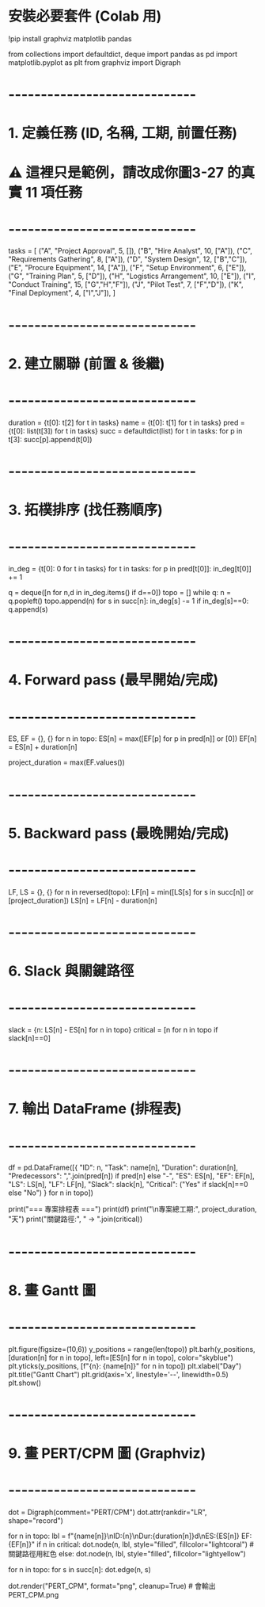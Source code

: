 # 安裝必要套件 (Colab 用)
!pip install graphviz matplotlib pandas

from collections import defaultdict, deque
import pandas as pd
import matplotlib.pyplot as plt
from graphviz import Digraph

# -----------------------------
# 1. 定義任務 (ID, 名稱, 工期, 前置任務)
# ⚠️ 這裡只是範例，請改成你圖3-27 的真實 11 項任務
# -----------------------------
tasks = [
    ("A", "Project Approval", 5, []),
    ("B", "Hire Analyst", 10, ["A"]),
    ("C", "Requirements Gathering", 8, ["A"]),
    ("D", "System Design", 12, ["B","C"]),
    ("E", "Procure Equipment", 14, ["A"]),
    ("F", "Setup Environment", 6, ["E"]),
    ("G", "Training Plan", 5, ["D"]),
    ("H", "Logistics Arrangement", 10, ["E"]),
    ("I", "Conduct Training", 15, ["G","H","F"]),
    ("J", "Pilot Test", 7, ["F","D"]),
    ("K", "Final Deployment", 4, ["I","J"]),
]

# -----------------------------
# 2. 建立關聯 (前置 & 後繼)
# -----------------------------
duration = {t[0]: t[2] for t in tasks}
name = {t[0]: t[1] for t in tasks}
pred = {t[0]: list(t[3]) for t in tasks}
succ = defaultdict(list)
for t in tasks:
    for p in t[3]:
        succ[p].append(t[0])

# -----------------------------
# 3. 拓樸排序 (找任務順序)
# -----------------------------
in_deg = {t[0]: 0 for t in tasks}
for t in tasks:
    for p in pred[t[0]]:
        in_deg[t[0]] += 1

q = deque([n for n,d in in_deg.items() if d==0])
topo = []
while q:
    n = q.popleft()
    topo.append(n)
    for s in succ[n]:
        in_deg[s] -= 1
        if in_deg[s]==0:
            q.append(s)

# -----------------------------
# 4. Forward pass (最早開始/完成)
# -----------------------------
ES, EF = {}, {}
for n in topo:
    ES[n] = max([EF[p] for p in pred[n]] or [0])
    EF[n] = ES[n] + duration[n]

project_duration = max(EF.values())

# -----------------------------
# 5. Backward pass (最晚開始/完成)
# -----------------------------
LF, LS = {}, {}
for n in reversed(topo):
    LF[n] = min([LS[s] for s in succ[n]] or [project_duration])
    LS[n] = LF[n] - duration[n]

# -----------------------------
# 6. Slack 與關鍵路徑
# -----------------------------
slack = {n: LS[n] - ES[n] for n in topo}
critical = [n for n in topo if slack[n]==0]

# -----------------------------
# 7. 輸出 DataFrame (排程表)
# -----------------------------
df = pd.DataFrame([{
    "ID": n,
    "Task": name[n],
    "Duration": duration[n],
    "Predecessors": ",".join(pred[n]) if pred[n] else "-",
    "ES": ES[n],
    "EF": EF[n],
    "LS": LS[n],
    "LF": LF[n],
    "Slack": slack[n],
    "Critical": ("Yes" if slack[n]==0 else "No")
} for n in topo])

print("=== 專案排程表 ===")
print(df)
print("\n專案總工期:", project_duration, "天")
print("關鍵路徑:", " -> ".join(critical))

# -----------------------------
# 8. 畫 Gantt 圖
# -----------------------------
plt.figure(figsize=(10,6))
y_positions = range(len(topo))
plt.barh(y_positions, [duration[n] for n in topo], left=[ES[n] for n in topo], color="skyblue")
plt.yticks(y_positions, [f"{n}: {name[n]}" for n in topo])
plt.xlabel("Day")
plt.title("Gantt Chart")
plt.grid(axis='x', linestyle='--', linewidth=0.5)
plt.show()

# -----------------------------
# 9. 畫 PERT/CPM 圖 (Graphviz)
# -----------------------------
dot = Digraph(comment="PERT/CPM")
dot.attr(rankdir="LR", shape="record")

for n in topo:
    lbl = f"{name[n]}\\nID:{n}\\nDur:{duration[n]}d\\nES:{ES[n]} EF:{EF[n]}"
    if n in critical:
        dot.node(n, lbl, style="filled", fillcolor="lightcoral")  # 關鍵路徑用紅色
    else:
        dot.node(n, lbl, style="filled", fillcolor="lightyellow")

for n in topo:
    for s in succ[n]:
        dot.edge(n, s)

dot.render("PERT_CPM", format="png", cleanup=True)  # 會輸出 PERT_CPM.png

